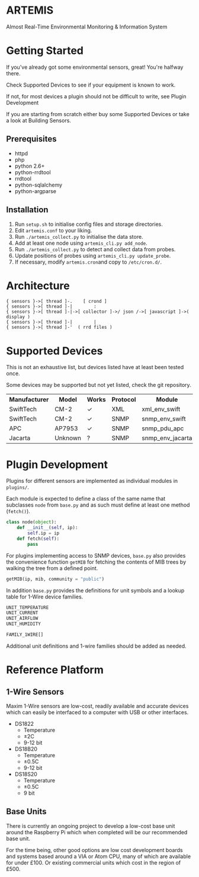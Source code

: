 ARTEMIS
=======

Almost Real-Time Environmental Monitoring &amp; Information System


Getting Started
===============

If you've already got some environmental sensors, great! You're halfway there.

Check Supported Devices to see if your equipment is known to work.

If not, for most devices a plugin should not be difficult to write, see Plugin Development

If you are starting from scratch either buy some Supported Devices or take a look at Building Sensors.

Prerequisites
-------------

* httpd
* php
* python 2.6+
* python-rrdtool
* rrdtool
* python-sqlalchemy
* python-argparse

Installation
------------

1. Run `setup.sh` to initialise config files and storage directories.
2. Edit `artemis.conf` to your liking.
3. Run `./artemis_collect.py` to initialise the data store.
4. Add at least one node using `artemis_cli.py add_node`.
5. Run `./artemis_collect.py` to detect and collect data from probes.
6. Update positions of probes using `artemis_cli.py update_probe`.
7. If necessary, modify `artemis.cron`and copy to `/etc/cron.d/`.


Architecture
============

    { sensors }->[ thread ]-.    [ crond ]
    { sensors }->[ thread ]-|        :
    { sensors }->[ thread ]-|->[ collector ]->/ json /->[ javascript ]->( display )
    { sensors }->[ thread ]-|        |
    { sensors }->[ thread ]-'  ( rrd files )


Supported Devices
=================

This is not an exhaustive list, but devices listed have at least been tested once.

Some devices may be supported but not yet listed, check the git repository.

<table>
    <tr><th>Manufacturer</th><th>Model</th><th>Works</th><th>Protocol</th><th>Module</th></tr>
    <tr><td>SwiftTech</td><td>CM-2</td><td>✓</td><td>XML</td><td>xml_env_swift</td></tr>
    <tr><td>SwiftTech</td><td>CM-2</td><td>✓</td><td>SNMP</td><td>snmp_env_swift</td></tr>
    <tr><td>APC</td><td>AP7953</td><td>✓</td><td>SNMP</td><td>snmp_pdu_apc</td></tr>
    <tr><td>Jacarta</td><td>Unknown</td><td>?</td><td>SNMP</td><td>snmp_env_jacarta</td></tr>
</table>


Plugin Development
==================

Plugins for different sensors are implemented as individual modules in `plugins/`.

Each module is expected to define a class of the same name that subclasses `node` from `base.py` and as such must define at least one method (`fetch()`).

```python
class node(object):
    def __init__(self, ip):
        self.ip = ip
    def fetch(self):
        pass
```

For plugins implementing access to SNMP devices, `base.py` also provides the convenience function `getMIB` for fetching the contents of MIB trees by walking the tree from a defined point.

```python
getMIB(ip, mib, community = "public")
```

In addition `base.py` provides the definitions for unit symbols and a lookup table for 1-Wire device families.

```python
UNIT_TEMPERATURE
UNIT_CURRENT
UNIT_AIRFLOW
UNIT_HUMIDITY

FAMILY_1WIRE[]
```

Additional unit definitions and 1-wire families should be added as needed.


Reference Platform
==================

1-Wire Sensors
--------------
Maxim 1-Wire sensors are low-cost, readily available and accurate devices which can easily be interfaced to a computer with USB or other interfaces.

* DS1822
    * Temperature
    * &plusmn;2C
    * 9-12 bit
* DS18B20
    * Temperature
    * &plusmn;0.5C
    * 9-12 bit
* DS18S20
    * Temperature
    * &plusmn;0.5C
    * 9 bit

Base Units
----------
There is currently an ongoing project to develop a low-cost base unit around the Raspberry Pi which when completed will be our recommended base unit.

For the time being, other good options are low cost development boards and systems based around a VIA or Atom CPU, many of which are available for under &pound;100.
Or existing commercial units which cost in the region of &pound;500.

